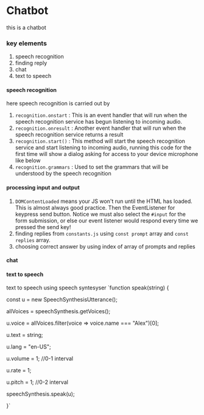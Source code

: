 # Chatbot
this is a chatbot
### key elements 
1. speech recognition 
2. finding reply 
3. chat 
4. text to speech 
#### speech recognition 
here speech recognition is carried out by 
1. `recognition.onstart` : This is an event handler that will run when the speech recognition service has begun listening to incoming audio. 
2. `recognition.onresult` : Another event handler that will run when the speech recognition service returns a result 
3. `recognition.start()` : This method will start the speech recognition service and start listening to incoming audio, running this code for the first time will show a dialog asking for access to your device microphone like below 
4. `recognition.grammars` : Used to set the grammars that will be understood by the speech recognition 
#### processing input and output 
1. `DOMContentLoaded` means your JS won't run until the HTML has loaded. This is almost always good practice. Then the EventListener for keypress send button. Notice we must also select the `#input` for the form submission, or else our event listener would respond every time we pressed the send key!
2. finding replies from `constants.js` using `const prompt` array and `const replies` array.
3. choosing correct answer by using index of array of prompts and replies 
#### chat 

#### text to speech 
text to speech using speech syntesyser 
`function speak(string) {

  const u = new SpeechSynthesisUtterance();

  allVoices = speechSynthesis.getVoices();

  u.voice = allVoices.filter(voice => voice.name === "Alex")[0];

  u.text = string;

  u.lang = "en-US";

  u.volume = 1; //0-1 interval

  u.rate = 1;

  u.pitch = 1; //0-2 interval

  speechSynthesis.speak(u);

}`
